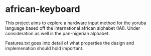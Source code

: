 # african-keyboard

This project aims to explore a hardware input method for the yoruba language based off the international african alphabet (IAI). Under consideration as well is the pan-nigerian alphabet.

Features.txt goes into detail of what properties the design and implemenation should hold important.
